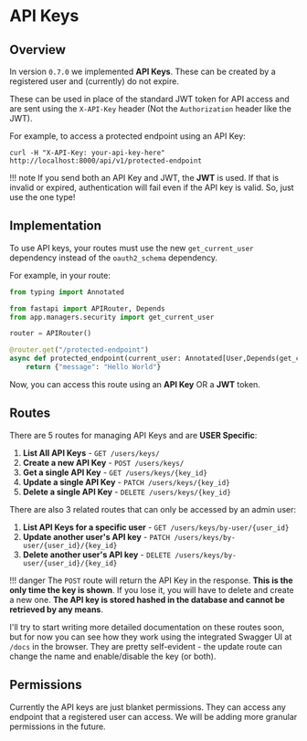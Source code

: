 # API Keys

## Overview

In version `0.7.0` we implemented **API Keys**. These can be created by a
registered user and (currently) do not expire.

These can be used in place of the standard JWT token for API access and are sent
using the `X-API-Key` header (Not the `Authorization` header like the JWT).

For example, to access a protected endpoint using an API Key:

```terminal
curl -H "X-API-Key: your-api-key-here" http://localhost:8000/api/v1/protected-endpoint
```

!!! note
    If you send both an API Key and JWT, the **JWT** is used. If that is invalid
    or expired, authentication will fail even if the API key is valid. So, just
    use the one type!

## Implementation

To use API keys, your routes must use the new `get_current_user` dependency
instead of the `oauth2_schema` dependency.

For example, in your route:

```python
from typing import Annotated

from fastapi import APIRouter, Depends
from app.managers.security import get_current_user

router = APIRouter()

@router.get("/protected-endpoint")
async def protected_endpoint(current_user: Annotated[User,Depends(get_current_user)]):
    return {"message": "Hello World"}
```

Now, you can access this route using an **API Key** OR a **JWT** token.

## Routes

There are 5 routes for managing API Keys and are **USER Specific**:

1. **List All API Keys** - `GET /users/keys/`
2. **Create a new API Key** - `POST /users/keys/`
3. **Get a single API Key** - `GET /users/keys/{key_id}`
4. **Update a single API Key** - `PATCH /users/keys/{key_id}`
5. **Delete a single API Key** - `DELETE /users/keys/{key_id}`

There are also 3 related routes that can only be accessed by an admin user:

1. **List API Keys for a specific user** - `GET /users/keys/by-user/{user_id}`
2. **Update another user's API key** - `PATCH /users/keys/by-user/{user_id}/{key_id}`
3. **Delete another user's API key** - `DELETE /users/keys/by-user/{user_id}/{key_id}`

!!! danger
    The `POST` route will return the API Key in the response. **This is
    the only time the key is shown**. If you lose it, you will have to delete
    and create a new one. **The API key is stored hashed in the database and
    cannot be retrieved by any means**.

I'll try to start writing more detailed documentation on these routes soon, but
for now you can see how they work using the integrated Swagger UI at `/docs` in
the browser. They are pretty self-evident - the update route can change the name
and enable/disable the key (or both).

## Permissions

Currently the API keys are just blanket permissions. They can access any
endpoint that a registered user can access. We will be adding more granular
permissions in the future.
